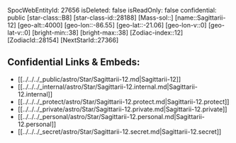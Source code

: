 ﻿---
location: [-21.06,86.55,4000]
type: Star
tags:
- astro/Star

---
SpocWebEntityId: 27656
isDeleted: false
isReadOnly: false
confidential: public
[star-class::B8]
[star-class-id::28188]
[Mass-sol::]
[name::Sagittarii-12]
[geo-alt::4000]
[geo-lon::-86.55]
[geo-lat::-21.06]
[geo-lon-v::0]
[geo-lat-v::0]
[bright-min::38]
[bright-max::38]
[Zodiac-index::12]
[ZodiacId::28154]
[NextStarId::27366]



## Confidential Links & Embeds: 
- [[../../../_public/astro/Star/Sagittarii-12.md|Sagittarii-12]] 
- [[../../../_internal/astro/Star/Sagittarii-12.internal.md|Sagittarii-12.internal]] 
- [[../../../_protect/astro/Star/Sagittarii-12.protect.md|Sagittarii-12.protect]] 
- [[../../../_private/astro/Star/Sagittarii-12.private.md|Sagittarii-12.private]] 
- [[../../../_personal/astro/Star/Sagittarii-12.personal.md|Sagittarii-12.personal]] 
- [[../../../_secret/astro/Star/Sagittarii-12.secret.md|Sagittarii-12.secret]] 

